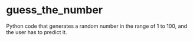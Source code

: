 # guess_the_number
Python code that generates a random number in the range of 1 to 100, and the user has to predict it.
